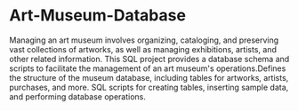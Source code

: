# Art-Museum-Database
Managing an art museum involves organizing, cataloging, and preserving vast collections of artworks, as well as managing exhibitions, artists, and other related information. This SQL project provides a database schema and scripts to facilitate the management of an art museum's operations.Defines the structure of the museum database, including tables for artworks, artists, purchases, and more. SQL scripts for creating tables, inserting sample data, and performing database operations.
